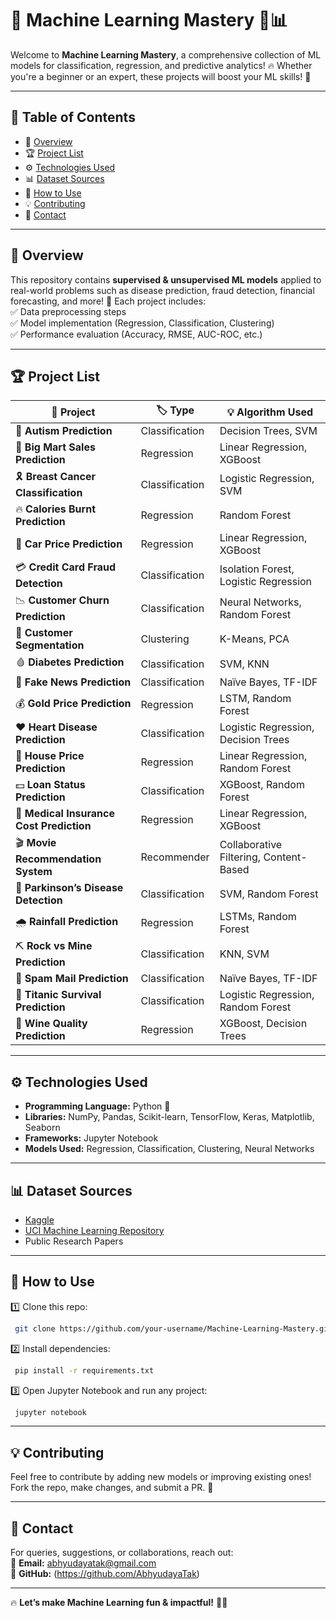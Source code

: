 # 🚀 Machine Learning Mastery 🤖📊  

Welcome to **Machine Learning Mastery**, a comprehensive collection of ML models for classification, regression, and predictive analytics! 🔥 Whether you're a beginner or an expert, these projects will boost your ML skills! 🚀  

---

## 📌 Table of Contents  

- 📜 [Overview](#-overview)  
- 🏆 [Project List](#-project-list)  
- ⚙️ [Technologies Used](#-technologies-used)  
- 📊 [Dataset Sources](#-dataset-sources)  
- 🚀 [How to Use](#-how-to-use)  
- 💡 [Contributing](#-contributing)  
- 📩 [Contact](#-contact)  

---

## 📜 Overview  

This repository contains **supervised & unsupervised ML models** applied to real-world problems such as disease prediction, fraud detection, financial forecasting, and more! 🚀 Each project includes:  
✅ Data preprocessing steps  
✅ Model implementation (Regression, Classification, Clustering)  
✅ Performance evaluation (Accuracy, RMSE, AUC-ROC, etc.)  

---

## 🏆 Project List  

| 📂 Project | 🏷️ Type | 💡 Algorithm Used |  
|------------|--------|-----------------|  
| 🏥 **Autism Prediction** | Classification | Decision Trees, SVM |  
| 🏪 **Big Mart Sales Prediction** | Regression | Linear Regression, XGBoost |  
| 🎗️ **Breast Cancer Classification** | Classification | Logistic Regression, SVM |  
| 🔥 **Calories Burnt Prediction** | Regression | Random Forest |  
| 🚗 **Car Price Prediction** | Regression | Linear Regression, XGBoost |  
| 💳 **Credit Card Fraud Detection** | Classification | Isolation Forest, Logistic Regression |  
| 📉 **Customer Churn Prediction** | Classification | Neural Networks, Random Forest |  
| 👥 **Customer Segmentation** | Clustering | K-Means, PCA |  
| 🩸 **Diabetes Prediction** | Classification | SVM, KNN |  
| 📰 **Fake News Prediction** | Classification | Naïve Bayes, TF-IDF |  
| 💰 **Gold Price Prediction** | Regression | LSTM, Random Forest |  
| ❤️ **Heart Disease Prediction** | Classification | Logistic Regression, Decision Trees |  
| 🏡 **House Price Prediction** | Regression | Linear Regression, Random Forest |  
| 💵 **Loan Status Prediction** | Classification | XGBoost, Random Forest |  
| 🏥 **Medical Insurance Cost Prediction** | Regression | Linear Regression, XGBoost |  
| 🎬 **Movie Recommendation System** | Recommender | Collaborative Filtering, Content-Based |  
| 🧠 **Parkinson’s Disease Detection** | Classification | SVM, Random Forest |  
| 🌧 **Rainfall Prediction** | Regression | LSTMs, Random Forest |  
| ⛏️ **Rock vs Mine Prediction** | Classification | KNN, SVM |  
| 📩 **Spam Mail Prediction** | Classification | Naïve Bayes, TF-IDF |  
| 🚢 **Titanic Survival Prediction** | Classification | Logistic Regression, Random Forest |  
| 🍷 **Wine Quality Prediction** | Regression | XGBoost, Decision Trees |  

---

## ⚙️ Technologies Used  

- **Programming Language:** Python 🐍  
- **Libraries:** NumPy, Pandas, Scikit-learn, TensorFlow, Keras, Matplotlib, Seaborn  
- **Frameworks:** Jupyter Notebook  
- **Models Used:** Regression, Classification, Clustering, Neural Networks  

---

## 📊 Dataset Sources  

- [Kaggle](https://www.kaggle.com/)  
- [UCI Machine Learning Repository](https://archive.ics.uci.edu/ml/index.php)  
- Public Research Papers  

---

## 🚀 How to Use  

1️⃣ Clone this repo:  
```bash
 git clone https://github.com/your-username/Machine-Learning-Mastery.git 
```
2️⃣ Install dependencies:  
```bash
 pip install -r requirements.txt 
```
3️⃣ Open Jupyter Notebook and run any project:  
```bash
 jupyter notebook 
```

---

## 💡 Contributing  

Feel free to contribute by adding new models or improving existing ones! Fork the repo, make changes, and submit a PR. 🙌  

---

## 📩 Contact  

For queries, suggestions, or collaborations, reach out:  
📧 **Email:** abhyudayatak@gmail.com  
📌 **GitHub:** (https://github.com/AbhyudayaTak)  

---

🔥 **Let’s make Machine Learning fun & impactful!** 🚀🎯
